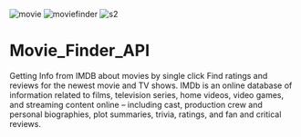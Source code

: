 ![movie](https://user-images.githubusercontent.com/72243493/151737150-6e305142-3430-4567-bf62-7d4bb948357a.png)
![moviefinder](https://user-images.githubusercontent.com/72243493/151737156-401ffe76-f092-442b-83aa-fabc4ca75d74.png)
![s2](https://user-images.githubusercontent.com/72243493/151737159-2dead9af-4bc9-42f8-8f74-17a044231666.png)
# Movie_Finder_API
Getting Info from IMDB about movies by  single click
Find ratings and reviews for the newest movie and TV shows.
IMDb is an online database of information related to films, television series, home videos, video games, and streaming content online – including cast, production crew and personal biographies, plot summaries, trivia, ratings, and fan and critical reviews.
